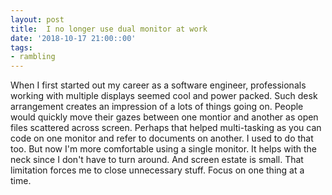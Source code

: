 ```yaml
---
layout: post
title:  I no longer use dual monitor at work
date: '2018-10-17 21:00::00'
tags:
- rambling
---
```


When I first started out my career as a software engineer, professionals working with multiple displays seemed cool and power packed. Such desk arrangement creates an impression of a lots of things going on. People would quickly move their gazes between one montior and another as open files scattered across screen. Perhaps that helped multi-tasking as you can code on one monitor and refer to documents on another. I used to do that too. But now I'm more comfortable using a single monitor. It helps with the neck since I don't have to turn around. And screen estate is small. That limitation forces me to close unnecessary stuff. Focus on one thing at a time. 
